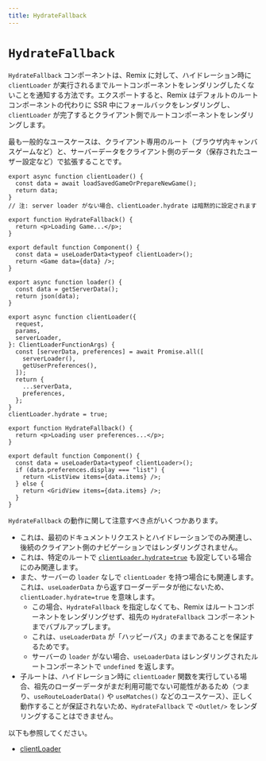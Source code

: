 ```yaml
---
title: HydrateFallback
---
```


# `HydrateFallback`

`HydrateFallback` コンポーネントは、Remix に対して、ハイドレーション時に `clientLoader` が実行されるまでルートコンポーネントをレンダリングしたくないことを通知する方法です。エクスポートすると、Remix はデフォルトのルートコンポーネントの代わりに SSR 中にフォールバックをレンダリングし、`clientLoader` が完了するとクライアント側でルートコンポーネントをレンダリングします。

最も一般的なユースケースは、クライアント専用のルート（ブラウザ内キャンバスゲームなど）と、サーバーデータをクライアント側のデータ（保存されたユーザー設定など）で拡張することです。

```tsx filename=routes/client-only-route.tsx
export async function clientLoader() {
  const data = await loadSavedGameOrPrepareNewGame();
  return data;
}
// 注: server loader がない場合、clientLoader.hydrate は暗黙的に設定されます

export function HydrateFallback() {
  return <p>Loading Game...</p>;
}

export default function Component() {
  const data = useLoaderData<typeof clientLoader>();
  return <Game data={data} />;
}
```

```tsx filename=routes/augmenting-server-data.tsx
export async function loader() {
  const data = getServerData();
  return json(data);
}

export async function clientLoader({
  request,
  params,
  serverLoader,
}: ClientLoaderFunctionArgs) {
  const [serverData, preferences] = await Promise.all([
    serverLoader(),
    getUserPreferences(),
  ]);
  return {
    ...serverData,
    preferences,
  };
}
clientLoader.hydrate = true;

export function HydrateFallback() {
  return <p>Loading user preferences...</p>;
}

export default function Component() {
  const data = useLoaderData<typeof clientLoader>();
  if (data.preferences.display === "list") {
    return <ListView items={data.items} />;
  } else {
    return <GridView items={data.items} />;
  }
}
```

`HydrateFallback` の動作に関して注意すべき点がいくつかあります。

- これは、最初のドキュメントリクエストとハイドレーションでのみ関連し、後続のクライアント側のナビゲーションではレンダリングされません。
- これは、特定のルートで [`clientLoader.hydrate=true`][hydrate-true] も設定している場合にのみ関連します。
- また、サーバーの `loader` なしで `clientLoader` を持つ場合にも関連します。これは、`useLoaderData` から返すローダーデータが他にないため、`clientLoader.hydrate=true` を意味します。
  - この場合、`HydrateFallback` を指定しなくても、Remix はルートコンポーネントをレンダリングせず、祖先の `HydrateFallback` コンポーネントまでバブルアップします。
  - これは、`useLoaderData` が「ハッピーパス」のままであることを保証するためです。
  - サーバーの `loader` がない場合、`useLoaderData` はレンダリングされたルートコンポーネントで `undefined` を返します。
- 子ルートは、ハイドレーション時に `clientLoader` 関数を実行している場合、祖先のローダーデータがまだ利用可能でない可能性があるため（つまり、`useRouteLoaderData()` や `useMatches()` などのユースケース）、正しく動作することが保証されないため、`HydrateFallback` で `<Outlet/>` をレンダリングすることはできません。

以下も参照してください。

- [clientLoader][clientloader]

[hydrate-true]: ./client-loader#clientloaderhydrate
[clientloader]: ./client-loader

